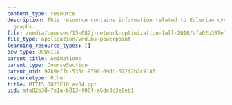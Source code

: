 ```yaml
---
content_type: resource
description: This resource contains information related to Eulerian cycles in directed
  graphs.
file: /media/courses/15-082j-network-optimization-fall-2010/afa02b387e1ab813f08fa6de3c3e8eb1_MIT15_082JF10_av04.ppt
file_type: application/vnd.ms-powerpoint
learning_resource_types: []
ocw_type: OCWFile
parent_title: Animations
parent_type: CourseSection
parent_uid: 9789effc-535c-9390-09dc-672f2b2c9185
resourcetype: Other
title: MIT15_082JF10_av04.ppt
uid: afa02b38-7e1a-b813-f08f-a6de3c3e8eb1
---
```

